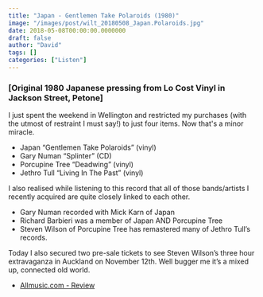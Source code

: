 ```yaml
---
title: "Japan - Gentlemen Take Polaroids (1980)"
image: "/images/post/wilt_20180508_Japan.Polaroids.jpg"
date: 2018-05-08T00:00:00.0000000
draft: false
author: "David"
tags: []
categories: ["Listen"]
---
```

### [Original 1980 Japanese pressing from Lo Cost Vinyl in Jackson Street, Petone]

 I just spent the weekend in Wellington and restricted my purchases (with the utmost of restraint I must say!) to just four items. Now that's a minor miracle.

-  Japan “Gentlemen Take Polaroids” (vinyl)
-  Gary Numan “Splinter” (CD)
-  Porcupine Tree “Deadwing” (vinyl)
-  Jethro Tull “Living In The Past” (vinyl)

 I also realised while listening to this record that all of those bands/artists I recently acquired are quite closely linked to each other.

-  Gary Numan recorded with Mick Karn of Japan
-  Richard Barbieri was a member of Japan AND Porcupine Tree
-  Steven Wilson of Porcupine Tree has remastered many of Jethro Tull’s records.

 Today I also secured two pre-sale tickets to see Steven Wilson’s three hour extravaganza in Auckland on November 12th. Well bugger me it’s a mixed up, connected old world.

-  [Allmusic.com - Review](https://www.allmusic.com/album/gentlemen-take-polaroids-mw0000190462)